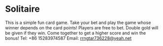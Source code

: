 # Solitaire
This is a simple fun card game. Take your bet and play the game whose winner depends on the card points! Players are free to bet. Double gold will be given if they win. Come together to get a higher score and win the bonus!
Tel: +86 15283974587
Email: rrngtar736228@yeah.net
